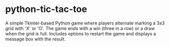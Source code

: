 # python-tic-tac-toe
A simple Tkinter-based Python game where players alternate marking a 3x3 grid with 'X' or 'O'. The game ends with a win (three in a row) or a draw when the grid is full. Includes options to restart the game and displays a message box with the result.
